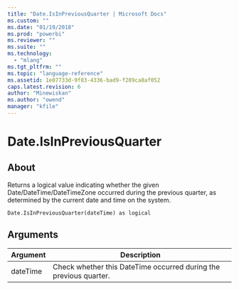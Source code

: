 ```yaml
---
title: "Date.IsInPreviousQuarter | Microsoft Docs"
ms.custom: ""
ms.date: "01/19/2018"
ms.prod: "powerbi"
ms.reviewer: ""
ms.suite: ""
ms.technology: 
  - "mlang"
ms.tgt_pltfrm: ""
ms.topic: "language-reference"
ms.assetid: 1e07733d-9f83-4336-bad9-f289ca8af052
caps.latest.revision: 6
author: "Minewiskan"
ms.author: "owend"
manager: "kfile"
---
```

# Date.IsInPreviousQuarter

  
## About  
Returns a logical value indicating whether the given Date/DateTime/DateTimeZone occurred during the previous quarter, as determined by the current date and time on the system.  
  
```  
Date.IsInPreviousQuarter(dateTime) as logical  
```  
  
## Arguments  
  
|Argument|Description|  
|------------|---------------|  
|dateTime|Check whether this DateTime occurred during the previous quarter.|  
  
